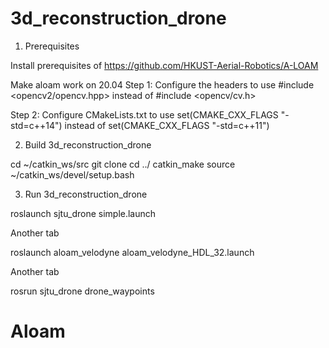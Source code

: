 # 3d_reconstruction_drone

1. Prerequisites

Install prerequisites of https://github.com/HKUST-Aerial-Robotics/A-LOAM

Make aloam work on 20.04
Step 1: Configure the headers to use
#include <opencv2/opencv.hpp> instead of #include <opencv/cv.h>

Step 2: Configure CMakeLists.txt to use
set(CMAKE_CXX_FLAGS "-std=c++14") instead of set(CMAKE_CXX_FLAGS "-std=c++11")

2. Build 3d_reconstruction_drone

cd ~/catkin_ws/src
git clone
cd ../
catkin_make
source ~/catkin_ws/devel/setup.bash

3. Run 3d_reconstruction_drone

roslaunch sjtu_drone simple.launch

Another tab

roslaunch aloam_velodyne aloam_velodyne_HDL_32.launch

Another tab

rosrun sjtu_drone drone_waypoints




# Aloam

